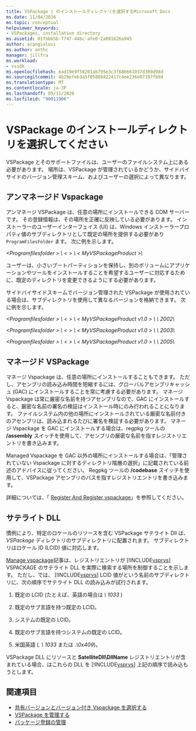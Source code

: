 ```yaml
---
title: VSPackage | のインストールディレクトリを選択するMicrosoft Docs
ms.date: 11/04/2016
ms.topic: conceptual
helpviewer_keywords:
- VSPackages, installation directory
ms.assetid: 01fbbb5b-f747-446c-afe0-2a081626a945
author: acangialosi
ms.author: anthc
manager: jillfra
ms.workload:
- vssdk
ms.openlocfilehash: ead19e9f50201ab795e3c3f68b661037d309d98d
ms.sourcegitcommit: 4b29efeb3a5f05888422417c4ee236e07197fb94
ms.translationtype: MT
ms.contentlocale: ja-JP
ms.lasthandoff: 09/11/2020
ms.locfileid: "90011906"
---
```

# <a name="choose-the-installation-directory-for-a-vspackage"></a>VSPackage のインストールディレクトリを選択してください
VSPackage とそのサポートファイルは、ユーザーのファイルシステム上にある必要があります。 場所は、VSPackage が管理されているかどうか、サイドバイサイドのバージョン管理スキーム、およびユーザーの選択によって異なります。

## <a name="unmanaged-vspackages"></a>アンマネージド Vspackage
 アンマネージ VSPackage は、任意の場所にインストールできる COM サーバーです。 その登録情報は、その場所を正確に反映している必要があります。 インストーラーのユーザーインターフェイス (UI) は、Windows インストーラープロパティ値のサブディレクトリとして既定の場所を提供する必要があり `ProgramFilesFolder` ます。 次に例を示します。

*&lt;Programfilesfolder &gt; \\ &lt; &gt; \\ &lt; MyVSPackageProduct &gt;\\*

 ユーザーは、小さいブートパーティションを保持し、別のボリュームにアプリケーションやツールをインストールすることを希望するユーザーに対応するために、既定のディレクトリを変更できるようにする必要があります。

 サイドバイサイドスキームでバージョン管理された VSPackage が使用されている場合は、サブディレクトリを使用して異なるバージョンを格納できます。 次に例を示します。

 *&lt;Programfilesfolder &gt; \\ &lt; &gt; \\ &lt; MyVSPackageProduct v1.0 &gt; \\ \\ 2002\\*

 *&lt;Programfilesfolder &gt; \\ &lt; &gt; \\ &lt; MyVSPackageProduct v1.0 &gt; \\ \\ 2003\\*

 *&lt;Programfilesfolder &gt; \\ &lt; &gt; \\ &lt; MyVSPackageProduct v1.0 &gt; \\ \\ 2005\\*

## <a name="managed-vspackages"></a>マネージド VSPackage
 マネージ Vspackage は、任意の場所にインストールすることもできます。 ただし、アセンブリの読み込み時間を短縮するには、グローバルアセンブリキャッシュ (GAC) にインストールすることを常に考慮する必要があります。 マネージ Vspackage は常に厳密な名前を持つアセンブリなので、GAC にインストールすると、厳密な名前の署名の検証はインストール時にのみ行われることになります。 ファイルシステム内の他の場所にインストールされている厳密な名前付きのアセンブリは、読み込まれるたびに署名を検証する必要があります。 マネージ Vspackage を GAC にインストールする場合は、regpkg ツールの **/assembly** スイッチを使用して、アセンブリの厳密な名前を指すレジストリエントリを書き込みます。

 Managed Vspackage を GAC 以外の場所にインストールする場合は、「管理されていない Vspackage に対するディレクトリ階層の選択」に記載されている前述のアドバイスに従ってください。 Regpkg ツールの **/codebase** スイッチを使用して、VSPackage アセンブリのパスを指すレジストリエントリを書き込みます。

 詳細については、「 [Register And Register vspackage](../../extensibility/registering-and-unregistering-vspackages.md)」を参照してください。

## <a name="satellite-dlls"></a>サテライト DLL
 慣例により、特定のロケールのリソースを含む VSPackage サテライト Dll は、 *VSPackage* ディレクトリのサブディレクトリに配置されます。 サブディレクトリはロケール ID (LCID) 値に対応します。

 [Manage vspackage](../../extensibility/managing-vspackages.md)記事は、レジストリエントリが [!INCLUDE[vsprvs](../../code-quality/includes/vsprvs_md.md)] VSPACKAGE のサテライト DLL を実際に検索する場所を制御することを示します。 ただし、では、 [!INCLUDE[vsprvs](../../code-quality/includes/vsprvs_md.md)] LCID 値がという名前のサブディレクトリに、次の順序でサテライト DLL の読み込みが試行されます。

1. 既定の LCID (たとえば、英語の場合は *\ 1033* )

2. 既定のサブ言語を持つ既定の LCID。

3. システムの既定の LCID。

4. 既定のサブ言語を持つシステムの既定の LCID。

5. 米国英語 (*. \ 1033* または *.\0x409*)。

VSPackage DLL にリソースと **SatelliteDll\DllName** レジストリエントリが含まれている場合、はこれらの DLL を [!INCLUDE[vsprvs](../../code-quality/includes/vsprvs_md.md)] 上記の順序で読み込もうとします。

## <a name="see-also"></a>関連項目
- [共有バージョンとバージョン付き Vspackage を選択する](../../extensibility/choosing-between-shared-and-versioned-vspackages.md)
- [VSPackage を管理する](../../extensibility/managing-vspackages.md)
- [パッケージ登録の管理](/previous-versions/bb166783(v=vs.100))